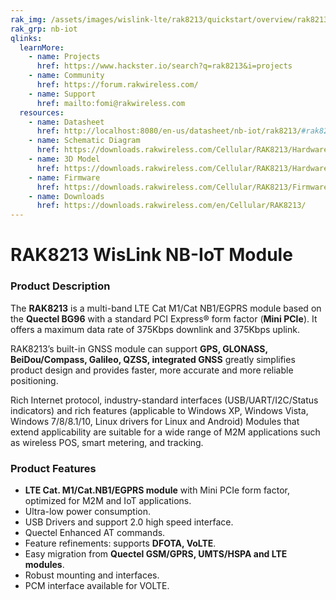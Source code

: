 ```yaml
---
rak_img: /assets/images/wislink-lte/rak8213/quickstart/overview/rak8213.png
rak_grp: nb-iot
qlinks:
  learnMore:
    - name: Projects
      href: https://www.hackster.io/search?q=rak8213&i=projects
    - name: Community
      href: https://forum.rakwireless.com/
    - name: Support
      href: mailto:fomi@rakwireless.com
  resources:
    - name: Datasheet
      href: http://localhost:8080/en-us/datasheet/nb-iot/rak8213/#rak8213-wislink-nb-iot-module
    - name: Schematic Diagram
      href: https://downloads.rakwireless.com/Cellular/RAK8213/Hardware%20Specification/RAK8213%20Schematics_20180516.pdf
    - name: 3D Model
      href: https://downloads.rakwireless.com/Cellular/RAK8213/Hardware%20Specification/RAK8213-3D-File.zip
    - name: Firmware
      href: https://downloads.rakwireless.com/Cellular/RAK8213/Firmware/
    - name: Downloads
      href: https://downloads.rakwireless.com/en/Cellular/RAK8213/
---
```


# RAK8213 WisLink NB-IoT Module

<rk-img
  src="/assets/images/wislink-lte/rak8213/datasheet/wgohpslr9gz7vggih3uh.png"
  width="30%"
  caption="RAK8213 WisLink NB-IoT Module"
/>

### Product Description

The **RAK8213** is a multi-band LTE Cat M1/Cat NB1/EGPRS module based on the **Quectel BG96** with a standard PCI Express® form factor (**Mini PCIe**). It offers a maximum data rate of 375Kbps downlink and 375Kbps uplink.

RAK8213’s built-in GNSS module can support **GPS, GLONASS, BeiDou/Compass, Galileo, QZSS, integrated GNSS** greatly simplifies product design and provides faster, more accurate and more reliable positioning.

Rich Internet protocol, industry-standard interfaces (USB/UART/I2C/Status indicators) and rich features (applicable to Windows XP, Windows Vista, Windows 7/8/8.1/10, Linux drivers for Linux and Android) Modules that extend applicability are suitable for a wide range of M2M applications such as wireless POS, smart metering, and tracking.

<rk-btn
  src="../quickstart/"
  label="Get Started with RAK8213 WisLink NB-IoT Module"
/>

<rk-quick-links :params="$frontmatter.qlinks" />

### Product Features

- **LTE Cat. M1/Cat.NB1/EGPRS module** with Mini PCIe form factor, optimized for M2M and IoT applications.
- Ultra-low power consumption.
- USB Drivers and support 2.0 high speed interface.
- Quectel Enhanced AT commands.
- Feature refinements: supports **DFOTA, VoLTE**.
- Easy migration from **Quectel GSM/GPRS, UMTS/HSPA and LTE modules**.
- Robust mounting and interfaces.
- PCM interface available for VOLTE.

<rk-btn
  src="https://store.rakwireless.com/"
  label="Buy a RAK8213 NB-IoT Module"
  _blank
/>

